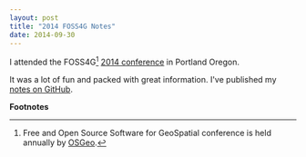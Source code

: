 ```yaml
---
layout: post
title: "2014 FOSS4G Notes"
date: 2014-09-30
---
```


I attended the FOSS4G[^1] [2014 conference](http://2014.foss4g.org/) in Portland Oregon.

It was a lot of fun and packed with great information. I've published my [notes on GitHub](http://mccombsp-kingco.github.io/).

__Footnotes__

[^1]: Free and Open Source Software for GeoSpatial conference is held annually by [OSGeo](http://www.osgeo.org/).